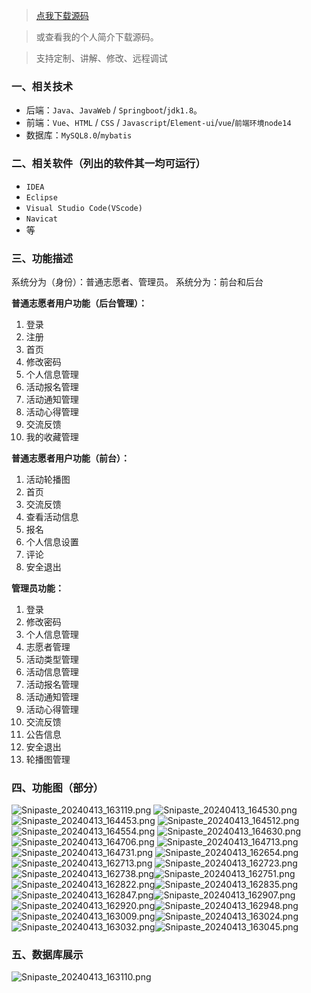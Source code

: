 > [点我下载源码](https://www.notmaker.com/detail/e046e0f7aa244948a6014c1debcaadc9/ghp20250304) 


> 或查看我的个人简介下载源码。

> 支持定制、讲解、修改、远程调试



### 一、相关技术
- 后端：`Java`、`JavaWeb` / `Springboot`/`jdk1.8`。
- 前端：`Vue`、`HTML` / `CSS` / `Javascript`/`Element-ui`/`vue`/`前端环境node14` 
- 数据库：`MySQL8.0`/`mybatis`

### 二、相关软件（列出的软件其一均可运行）
- `IDEA`
- `Eclipse`
- `Visual Studio Code(VScode)`
- `Navicat`
- 等

### 三、功能描述
系统分为（身份）：普通志愿者、管理员。
系统分为：前台和后台

**普通志愿者用户功能（后台管理）：**
1. 登录
2. 注册
3. 首页
4. 修改密码
5. 个人信息管理
6. 活动报名管理
7. 活动通知管理
8. 活动心得管理
9. 交流反馈
10. 我的收藏管理


**普通志愿者用户功能（前台）：**
1. 活动轮播图
2. 首页
3. 交流反馈
4. 查看活动信息
5. 报名
6. 个人信息设置
7. 评论
8. 安全退出



**管理员功能：**
1. 登录
2. 修改密码
3. 个人信息管理
4. 志愿者管理
5. 活动类型管理
6. 活动信息管理
7. 活动报名管理
8. 活动通知管理
9. 活动心得管理
10. 交流反馈
11. 公告信息
12. 安全退出
13. 轮播图管理

### 四、功能图（部分）
![Snipaste_20240413_163119.png](https://store.ptcc9.top/notmaker/user_upload/3bd80f18ce8947948de216e157f71105/2024-04-13%2016:49:04_Snipaste_2024-04-13_16-31-19.png)
![Snipaste_20240413_164530.png](https://store.ptcc9.top/notmaker/user_upload/3bd80f18ce8947948de216e157f71105/2024-04-13%2016:49:17_Snipaste_2024-04-13_16-45-30.png)
![Snipaste_20240413_164453.png](https://store.ptcc9.top/notmaker/user_upload/3bd80f18ce8947948de216e157f71105/2024-04-13%2016:49:33_Snipaste_2024-04-13_16-44-53.png)
![Snipaste_20240413_164512.png](https://store.ptcc9.top/notmaker/user_upload/3bd80f18ce8947948de216e157f71105/2024-04-13%2016:49:52_Snipaste_2024-04-13_16-45-12.png)
![Snipaste_20240413_164554.png](https://store.ptcc9.top/notmaker/user_upload/3bd80f18ce8947948de216e157f71105/2024-04-13%2016:50:09_Snipaste_2024-04-13_16-45-54.png)
![Snipaste_20240413_164630.png](https://store.ptcc9.top/notmaker/user_upload/3bd80f18ce8947948de216e157f71105/2024-04-13%2016:50:15_Snipaste_2024-04-13_16-46-30.png)
![Snipaste_20240413_164706.png](https://store.ptcc9.top/notmaker/user_upload/3bd80f18ce8947948de216e157f71105/2024-04-13%2016:50:24_Snipaste_2024-04-13_16-47-06.png)
![Snipaste_20240413_164713.png](https://store.ptcc9.top/notmaker/user_upload/3bd80f18ce8947948de216e157f71105/2024-04-13%2016:50:36_Snipaste_2024-04-13_16-47-13.png)
![Snipaste_20240413_164731.png](https://store.ptcc9.top/notmaker/user_upload/3bd80f18ce8947948de216e157f71105/2024-04-13%2016:50:48_Snipaste_2024-04-13_16-47-31.png)
![Snipaste_20240413_162654.png](https://store.ptcc9.top/notmaker/user_upload/3bd80f18ce8947948de216e157f71105/2024-04-13%2016:50:59_Snipaste_2024-04-13_16-26-54.png)
![Snipaste_20240413_162713.png](https://store.ptcc9.top/notmaker/user_upload/3bd80f18ce8947948de216e157f71105/2024-04-13%2016:51:33_Snipaste_2024-04-13_16-27-13.png)
![Snipaste_20240413_162723.png](https://store.ptcc9.top/notmaker/user_upload/3bd80f18ce8947948de216e157f71105/2024-04-13%2016:51:41_Snipaste_2024-04-13_16-27-23.png)![Snipaste_20240413_162738.png](https://store.ptcc9.top/notmaker/user_upload/3bd80f18ce8947948de216e157f71105/2024-04-13%2016:51:46_Snipaste_2024-04-13_16-27-38.png)![Snipaste_20240413_162751.png](https://store.ptcc9.top/notmaker/user_upload/3bd80f18ce8947948de216e157f71105/2024-04-13%2016:51:55_Snipaste_2024-04-13_16-27-51.png)![Snipaste_20240413_162822.png](https://store.ptcc9.top/notmaker/user_upload/3bd80f18ce8947948de216e157f71105/2024-04-13%2016:52:00_Snipaste_2024-04-13_16-28-22.png)![Snipaste_20240413_162835.png](https://store.ptcc9.top/notmaker/user_upload/3bd80f18ce8947948de216e157f71105/2024-04-13%2016:52:04_Snipaste_2024-04-13_16-28-35.png)![Snipaste_20240413_162847.png](https://store.ptcc9.top/notmaker/user_upload/3bd80f18ce8947948de216e157f71105/2024-04-13%2016:52:11_Snipaste_2024-04-13_16-28-47.png)![Snipaste_20240413_162907.png](https://store.ptcc9.top/notmaker/user_upload/3bd80f18ce8947948de216e157f71105/2024-04-13%2016:52:23_Snipaste_2024-04-13_16-29-07.png)![Snipaste_20240413_162920.png](https://store.ptcc9.top/notmaker/user_upload/3bd80f18ce8947948de216e157f71105/2024-04-13%2016:52:31_Snipaste_2024-04-13_16-29-20.png)![Snipaste_20240413_162948.png](https://store.ptcc9.top/notmaker/user_upload/3bd80f18ce8947948de216e157f71105/2024-04-13%2016:52:37_Snipaste_2024-04-13_16-29-48.png)![Snipaste_20240413_163009.png](https://store.ptcc9.top/notmaker/user_upload/3bd80f18ce8947948de216e157f71105/2024-04-13%2016:52:41_Snipaste_2024-04-13_16-30-09.png)![Snipaste_20240413_163024.png](https://store.ptcc9.top/notmaker/user_upload/3bd80f18ce8947948de216e157f71105/2024-04-13%2016:52:49_Snipaste_2024-04-13_16-30-24.png)![Snipaste_20240413_163032.png](https://store.ptcc9.top/notmaker/user_upload/3bd80f18ce8947948de216e157f71105/2024-04-13%2016:52:59_Snipaste_2024-04-13_16-30-32.png)![Snipaste_20240413_163045.png](https://store.ptcc9.top/notmaker/user_upload/3bd80f18ce8947948de216e157f71105/2024-04-13%2016:53:09_Snipaste_2024-04-13_16-30-45.png)

### 五、数据库展示
![Snipaste_20240413_163110.png](https://store.ptcc9.top/notmaker/user_upload/3bd80f18ce8947948de216e157f71105/2024-04-13%2016:53:32_Snipaste_2024-04-13_16-31-10.png)
